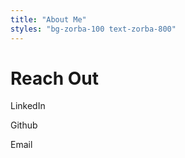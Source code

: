 ```yaml
---
title: "About Me"
styles: "bg-zorba-100 text-zorba-800"
---
```


# Reach Out

LinkedIn

Github

Email
